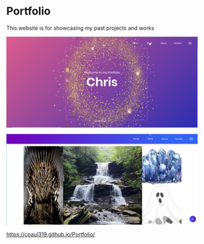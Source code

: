 # Portfolio
 

This website is for showcasing my past projects and works

 

![home](home.png)

 

![projects](projects.png)

  
 

 
https://cpaul319.github.io/Portfolio/
